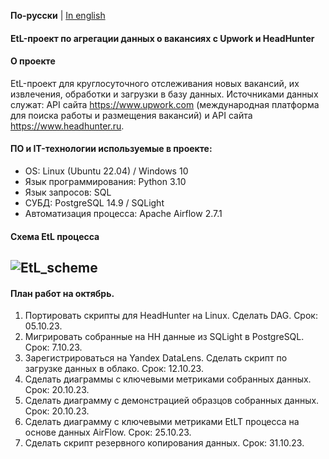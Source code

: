 **По-русски** | [In english](docs_eng/README.md)
#### EtL-проект по агрегации данных о вакансиях с Upwork и HeadHunter
#### О проекте
EtL-проект для круглосуточного отслеживания новых вакансий, их извлечения, обработки и загрузки в базу данных.
Источниками данных служат: API сайта https://www.upwork.com (международная платформа для поиска работы и размещения вакансий) и API сайта https://www.headhunter.ru.
#### ПО и IT-технологии используемые в проекте:
* OS: Linux (Ubuntu 22.04) / Windows 10
* Язык программирования: Python 3.10
* Язык запросов: SQL
* СУБД: PostgreSQL 14.9 / SQLight
* Автоматизация процесса: Apache Airflow 2.7.1
#### Схема EtL процесса
![EtL_scheme](https://github.com/DE-Alex/EtL_jobs/assets/139635578/6ad1f7af-1b75-499b-a3ec-31fb93b926d6)
---
#### План работ на октябрь.
1. Портировать скрипты для HeadHunter на Linux. Сделать DAG. Срок: 05.10.23.
2. Мигрировать собранные на НН данные из SQLight в PostgreSQL. Срок: 7.10.23.
3. Зарегистрироваться на Yandex DataLens. Сделать скрипт по загрузке данных в облако. Срок: 12.10.23.
4. Сделать диаграммы с ключевыми метриками собранных данных. Срок: 20.10.23.
5. Сделать диаграмму с демонстрацией образцов собранных данных. Срок: 20.10.23.
6. Сделать диаграмму с ключевыми метриками EtLT процесса на основе данных AirFlow. Срок: 25.10.23.
7. Сделать скрипт резервного копирования данных. Срок: 31.10.23.
